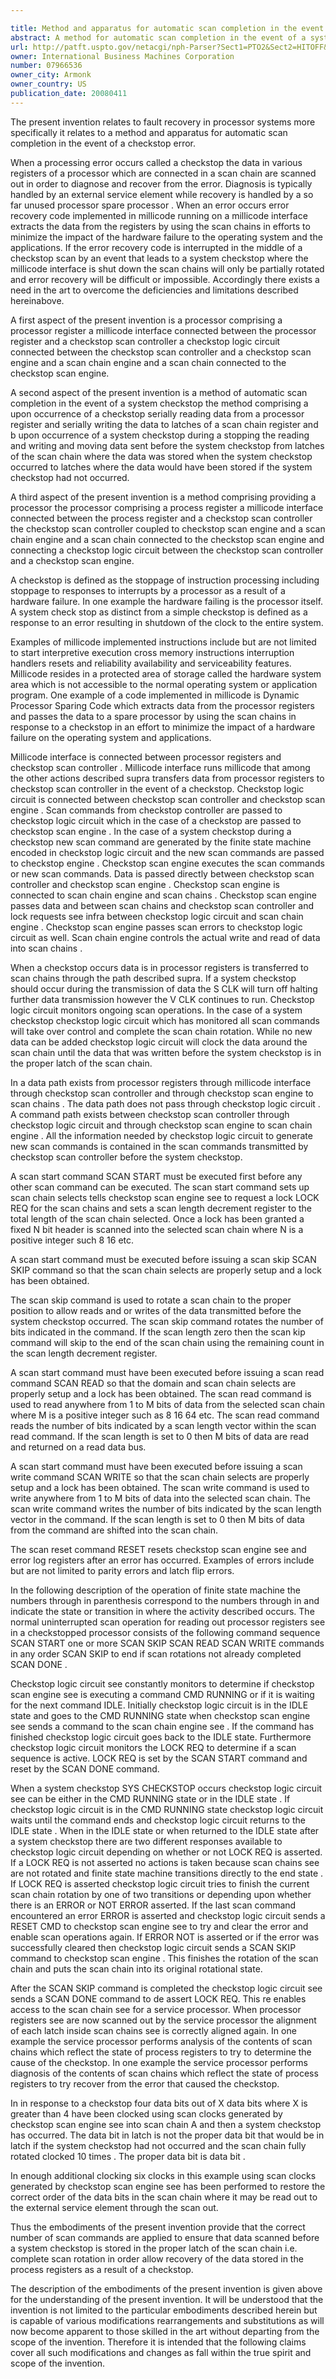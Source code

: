 ```yaml
---

title: Method and apparatus for automatic scan completion in the event of a system checkstop
abstract: A method for automatic scan completion in the event of a system checkstop in a processor. The processor includes: a processor register; a millicode interface connected between the processor register and a checkstop scan controller; a checkstop logic circuit connected between the checkstop scan controller and a checkstop scan engine; and a scan chain engine and a scan chain connected to the checkstop scan engine. The method includes (a) upon occurrence of a checkstop serially reading data from a processor register and serially writing the data to latches of a scan chain register; and (b) upon occurrence of a system checkstop during (a), stopping the reading and writing and moving data sent before the system checkstop from latches of the scan chain where the data was stored when the system checkstop occurred to latches where the data would have been stored if the system checkstop had not occurred.
url: http://patft.uspto.gov/netacgi/nph-Parser?Sect1=PTO2&Sect2=HITOFF&p=1&u=%2Fnetahtml%2FPTO%2Fsearch-adv.htm&r=1&f=G&l=50&d=PALL&S1=07966536&OS=07966536&RS=07966536
owner: International Business Machines Corporation
number: 07966536
owner_city: Armonk
owner_country: US
publication_date: 20080411
---
```

The present invention relates to fault recovery in processor systems more specifically it relates to a method and apparatus for automatic scan completion in the event of a checkstop error.

When a processing error occurs called a checkstop the data in various registers of a processor which are connected in a scan chain are scanned out in order to diagnose and recover from the error. Diagnosis is typically handled by an external service element while recovery is handled by a so far unused processor spare processor . When an error occurs error recovery code implemented in millicode running on a millicode interface extracts the data from the registers by using the scan chains in efforts to minimize the impact of the hardware failure to the operating system and the applications. If the error recovery code is interrupted in the middle of a checkstop scan by an event that leads to a system checkstop where the millicode interface is shut down the scan chains will only be partially rotated and error recovery will be difficult or impossible. Accordingly there exists a need in the art to overcome the deficiencies and limitations described hereinabove.

A first aspect of the present invention is a processor comprising a processor register a millicode interface connected between the processor register and a checkstop scan controller a checkstop logic circuit connected between the checkstop scan controller and a checkstop scan engine and a scan chain engine and a scan chain connected to the checkstop scan engine.

A second aspect of the present invention is a method of automatic scan completion in the event of a system checkstop the method comprising a upon occurrence of a checkstop serially reading data from a processor register and serially writing the data to latches of a scan chain register and b upon occurrence of a system checkstop during a stopping the reading and writing and moving data sent before the system checkstop from latches of the scan chain where the data was stored when the system checkstop occurred to latches where the data would have been stored if the system checkstop had not occurred.

A third aspect of the present invention is a method comprising providing a processor the processor comprising a process register a millicode interface connected between the process register and a checkstop scan controller the checkstop scan controller coupled to checkstop scan engine and a scan chain engine and a scan chain connected to the checkstop scan engine and connecting a checkstop logic circuit between the checkstop scan controller and a checkstop scan engine.

A checkstop is defined as the stoppage of instruction processing including stoppage to responses to interrupts by a processor as a result of a hardware failure. In one example the hardware failing is the processor itself. A system check stop as distinct from a simple checkstop is defined as a response to an error resulting in shutdown of the clock to the entire system.

Examples of millicode implemented instructions include but are not limited to start interpretive execution cross memory instructions interruption handlers resets and reliability availability and serviceability features. Millicode resides in a protected area of storage called the hardware system area which is not accessible to the normal operating system or application program. One example of a code implemented in millicode is Dynamic Processor Sparing Code which extracts data from the processor registers and passes the data to a spare processor by using the scan chains in response to a checkstop in an effort to minimize the impact of a hardware failure on the operating system and applications.

Millicode interface is connected between processor registers and checkstop scan controller . Millicode interface runs millicode that among the other actions described supra transfers data from processor registers to checkstop scan controller in the event of a checkstop. Checkstop logic circuit is connected between checkstop scan controller and checkstop scan engine . Scan commands from checkstop controller are passed to checkstop logic circuit which in the case of a checkstop are passed to checkstop scan engine . In the case of a system checkstop during a checkstop new scan command are generated by the finite state machine encoded in checkstop logic circuit and the new scan commands are passed to checkstop engine . Checkstop scan engine executes the scan commands or new scan commands. Data is passed directly between checkstop scan controller and checkstop scan engine . Checkstop scan engine is connected to scan chain engine and scan chains . Checkstop scan engine passes data and between scan chains and checkstop scan controller and lock requests see infra between checkstop logic circuit and scan chain engine . Checkstop scan engine passes scan errors to checkstop logic circuit as well. Scan chain engine controls the actual write and read of data into scan chains .

When a checkstop occurs data is in processor registers is transferred to scan chains through the path described supra. If a system checkstop should occur during the transmission of data the S CLK will turn off halting further data transmission however the V CLK continues to run. Checkstop logic circuit monitors ongoing scan operations. In the case of a system checkstop checkstop logic circuit which has monitored all scan commands will take over control and complete the scan chain rotation. While no new data can be added checkstop logic circuit will clock the data around the scan chain until the data that was written before the system checkstop is in the proper latch of the scan chain.

In a data path exists from processor registers through millicode interface through checkstop scan controller and through checkstop scan engine to scan chains . The data path does not pass through checkstop logic circuit . A command path exists between checkstop scan controller through checkstop logic circuit and through checkstop scan engine to scan chain engine . All the information needed by checkstop logic circuit to generate new scan commands is contained in the scan commands transmitted by checkstop scan controller before the system checkstop.

A scan start command SCAN START must be executed first before any other scan command can be executed. The scan start command sets up scan chain selects tells checkstop scan engine see to request a lock LOCK REQ for the scan chains and sets a scan length decrement register to the total length of the scan chain selected. Once a lock has been granted a fixed N bit header is scanned into the selected scan chain where N is a positive integer such 8 16 etc.

A scan start command must be executed before issuing a scan skip SCAN SKIP command so that the scan chain selects are properly setup and a lock has been obtained.

The scan skip command is used to rotate a scan chain to the proper position to allow reads and or writes of the data transmitted before the system checkstop occurred. The scan skip command rotates the number of bits indicated in the command. If the scan length zero then the scan kip command will skip to the end of the scan chain using the remaining count in the scan length decrement register.

A scan start command must have been executed before issuing a scan read command SCAN READ so that the domain and scan chain selects are properly setup and a lock has been obtained. The scan read command is used to read anywhere from 1 to M bits of data from the selected scan chain where M is a positive integer such as 8 16 64 etc. The scan read command reads the number of bits indicated by a scan length vector within the scan read command. If the scan length is set to 0 then M bits of data are read and returned on a read data bus.

A scan start command must have been executed before issuing a scan write command SCAN WRITE so that the scan chain selects are properly setup and a lock has been obtained. The scan write command is used to write anywhere from 1 to M bits of data into the selected scan chain. The scan write command writes the number of bits indicated by the scan length vector in the command. If the scan length is set to 0 then M bits of data from the command are shifted into the scan chain.

The scan reset command RESET resets checkstop scan engine see and error log registers after an error has occurred. Examples of errors include but are not limited to parity errors and latch flip errors.

In the following description of the operation of finite state machine the numbers through in parenthesis correspond to the numbers through in and indicate the state or transition in where the activity described occurs. The normal uninterrupted scan operation for reading out processor registers see in a checkstopped processor consists of the following command sequence SCAN START one or more SCAN SKIP SCAN READ SCAN WRITE commands in any order SCAN SKIP to end if scan rotations not already completed SCAN DONE .

Checkstop logic circuit see constantly monitors to determine if checkstop scan engine see is executing a command CMD RUNNING or if it is waiting for the next command IDLE. Initially checkstop logic circuit is in the IDLE state and goes to the CMD RUNNING state when checkstop scan engine see sends a command to the scan chain engine see . If the command has finished checkstop logic circuit goes back to the IDLE state. Furthermore checkstop logic circuit monitors the LOCK REQ to determine if a scan sequence is active. LOCK REQ is set by the SCAN START command and reset by the SCAN DONE command.

When a system checkstop SYS CHECKSTOP occurs checkstop logic circuit see can be either in the CMD RUNNING state or in the IDLE state . If checkstop logic circuit is in the CMD RUNNING state checkstop logic circuit waits until the command ends and checkstop logic circuit returns to the IDLE state . When in the IDLE state or when returned to the IDLE state after a system checkstop there are two different responses available to checkstop logic circuit depending on whether or not LOCK REQ is asserted. If a LOCK REQ is not asserted no actions is taken because scan chains see are not rotated and finite state machine transitions directly to the end state . If LOCK REQ is asserted checkstop logic circuit tries to finish the current scan chain rotation by one of two transitions or depending upon whether there is an ERROR or NOT ERROR asserted. If the last scan command encountered an error ERROR is asserted and checkstop logic circuit sends a RESET CMD to checkstop scan engine see to try and clear the error and enable scan operations again. If ERROR NOT is asserted or if the error was successfully cleared then checkstop logic circuit sends a SCAN SKIP command to checkstop scan engine . This finishes the rotation of the scan chain and puts the scan chain into its original rotational state.

After the SCAN SKIP command is completed the checkstop logic circuit see sends a SCAN DONE command to de assert LOCK REQ. This re enables access to the scan chain see for a service processor. When processor registers see are now scanned out by the service processor the alignment of each latch inside scan chains see is correctly aligned again. In one example the service processor performs analysis of the contents of scan chains which reflect the state of process registers to try to determine the cause of the checkstop. In one example the service processor performs diagnosis of the contents of scan chains which reflect the state of process registers to try recover from the error that caused the checkstop.

In in response to a checkstop four data bits out of X data bits where X is greater than 4 have been clocked using scan clocks generated by checkstop scan engine see into scan chain A and then a system checkstop has occurred. The data bit in latch is not the proper data bit that would be in latch if the system checkstop had not occurred and the scan chain fully rotated clocked 10 times . The proper data bit is data bit .

In enough additional clocking six clocks in this example using scan clocks generated by checkstop scan engine see has been performed to restore the correct order of the data bits in the scan chain where it may be read out to the external service element through the scan out.

Thus the embodiments of the present invention provide that the correct number of scan commands are applied to ensure that data scanned before a system checkstop is stored in the proper latch of the scan chain i.e. complete scan rotation in order allow recovery of the data stored in the process registers as a result of a checkstop.

The description of the embodiments of the present invention is given above for the understanding of the present invention. It will be understood that the invention is not limited to the particular embodiments described herein but is capable of various modifications rearrangements and substitutions as will now become apparent to those skilled in the art without departing from the scope of the invention. Therefore it is intended that the following claims cover all such modifications and changes as fall within the true spirit and scope of the invention.

